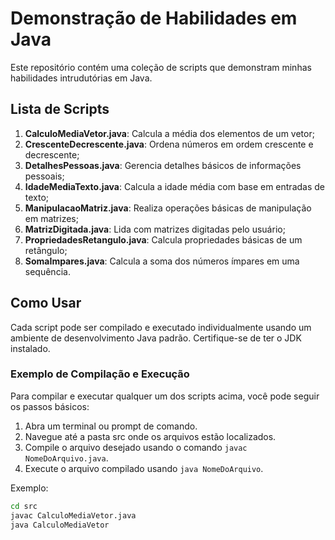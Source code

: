 # Demonstração de Habilidades em Java
Este repositório contém uma coleção de scripts que demonstram minhas habilidades intrudutórias em Java.

## Lista de Scripts
1. **CalculoMediaVetor.java**: Calcula a média dos elementos de um vetor;
2. **CrescenteDecrescente.java**: Ordena números em ordem crescente e decrescente;
3. **DetalhesPessoas.java**: Gerencia detalhes básicos de informações pessoais;
4. **IdadeMediaTexto.java**: Calcula a idade média com base em entradas de texto;
5. **ManipulacaoMatriz.java**: Realiza operações básicas de manipulação em matrizes;
6. **MatrizDigitada.java**: Lida com matrizes digitadas pelo usuário;
7. **PropriedadesRetangulo.java**: Calcula propriedades básicas de um retângulo;
8. **SomaImpares.java**: Calcula a soma dos números ímpares em uma sequência.

## Como Usar
Cada script pode ser compilado e executado individualmente usando um ambiente de desenvolvimento Java padrão. Certifique-se de ter o JDK instalado.

### Exemplo de Compilação e Execução
Para compilar e executar qualquer um dos scripts acima, você pode seguir os passos básicos:

1. Abra um terminal ou prompt de comando.
2. Navegue até a pasta src onde os arquivos estão localizados.
3. Compile o arquivo desejado usando o comando `javac NomeDoArquivo.java`.
4. Execute o arquivo compilado usando `java NomeDoArquivo`.

Exemplo:
```bash
cd src
javac CalculoMediaVetor.java
java CalculoMediaVetor